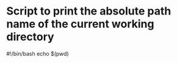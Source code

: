 # Script to print the absolute path name of the current working directory
#!/bin/bash 
echo $(pwd) 
